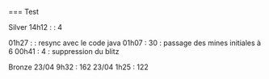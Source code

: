 === Test

Silver
14h12 : : 4

01h27 : : resync avec le code java
01h07 : 30 : passage des mines initiales à 6
00h41 : 4 : suppression du blitz
 


Bronze
23/04 9h32 : 162
23/04 1h25 : 122
